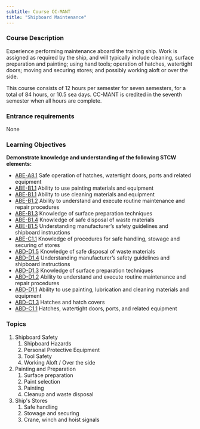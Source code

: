 ```yaml
---
subtitle: Course CC-MANT
title: "Shipboard Maintenance"
---
```


### Course Description

Experience performing maintenance aboard the training ship. Work is assigned as required by the ship, and will typically include cleaning, surface preparation and painting; using hand tools; operation of hatches, watertight doors; moving and securing stores; and possibly working aloft or over the side.

This course consists of 12 hours per semester for seven semesters, for a total of 84 hours, or 10.5 sea days. CC-MANT is credited in the seventh semester when all hours are complete.

### Entrance requirements

None

### Learning Objectives

**Demonstrate knowledge and understanding of the following STCW elements:**

* [ABE-A8.1]({{site.baseurl}}/tables/35.html#ABE-A8.1) Safe operation of hatches, watertight doors, ports and related equipment
* [ABE-B1.1]({{site.baseurl}}/tables/35.html#ABE-B1.1) Ability to use painting materials and equipment
* [ABE-B1.1]({{site.baseurl}}/tables/35.html#ABE-B1.1) Ability to use cleaning materials and equipment
* [ABE-B1.2]({{site.baseurl}}/tables/35.html#ABE-B1.2) Ability to understand and execute routine maintenance and repair procedures
* [ABE-B1.3]({{site.baseurl}}/tables/35.html#ABE-B1.3) Knowledge of surface preparation techniques
* [ABE-B1.4]({{site.baseurl}}/tables/35.html#ABE-B1.4) Knowledge of safe disposal of waste materials
* [ABE-B1.5]({{site.baseurl}}/tables/35.html#ABE-B1.5) Understanding manufacturer’s safety guidelines and shipboard instructions
* [ABE-C1.1]({{site.baseurl}}/tables/35.html#ABE-C1.1) Knowledge of procedures for safe handling, stowage and securing of stores
* [ABD-D1.5]({{site.baseurl}}/tables/25.html#ABD-D1.5) Knowledge of safe disposal of waste materials
* [ABD-D1.4]({{site.baseurl}}/tables/25.html#ABD-D1.4) Understanding manufacturer’s safety guidelines and shipboard instructions
* [ABD-D1.3]({{site.baseurl}}/tables/25.html#ABD-D1.3) Knowledge of surface preparation techniques
* [ABD-D1.2]({{site.baseurl}}/tables/25.html#ABD-D1.2) Ability to understand and execute routine maintenance and repair procedures
* [ABD-D1.1]({{site.baseurl}}/tables/25.html#ABD-D1.1) Ability to use painting, lubrication and cleaning materials and equipment
* [ABD-C1.3]({{site.baseurl}}/tables/25.html#ABD-C1.3) Hatches and hatch covers
* [ABD-C1.1]({{site.baseurl}}/tables/25.html#ABD-C1.1) Hatches, watertight doors, ports, and related equipment


### Topics

1. Shipboard Safety
	1. Shipboard Hazards
	2. Personal Protective Equipment
	3. Tool Safety
	4. Working Aloft / Over the side
2. Painting and Preparation
	1. Surface preparation
	2. Paint selection
	3. Painting
	4. Cleanup and waste disposal
3. Ship's Stores	 
	1. Safe handling
	2. Stowage and securing
	3. Crane, winch and hoist signals




